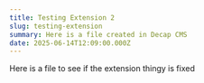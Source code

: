 ```yaml
---
title: Testing Extension 2
slug: testing-extension
summary: Here is a file created in Decap CMS
date: 2025-06-14T12:09:00.000Z
---
```

Here is a file to see if the extension thingy is fixed
